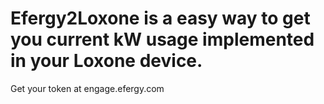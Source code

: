 # Efergy2Loxone is a easy way to get you current kW usage implemented in your Loxone device.
Get your token at engage.efergy.com

